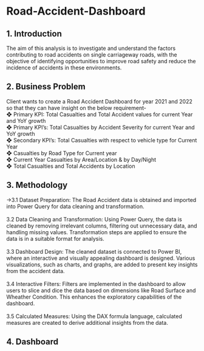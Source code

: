 # Road-Accident-Dashboard
## 1. Introduction
The aim of this analysis is to investigate and understand the factors contributing to road accidents on single carriageway roads, with the objective of identifying opportunities to improve road safety and reduce the incidence of accidents in these environments.

## 2. Business Problem
Client wants to create a Road Accident Dashboard for year 2021 and 2022 so that they can have insight on the below requirement-
  <br />❖ Primary KPI: Total Casualties and Total Accident values for current Year and YoY growth
  <br />❖ Primary KPI’s: Total Casualties by Accident Severity for current Year and YoY growth
  <br />❖ Secondary KPI’s: Total Casualties with respect to vehicle type for Current Year
  <br />❖ Casualties by Road Type for Current year
  <br />❖ Current Year Casualties by Area/Location & by Day/Night
  <br />❖ Total Casualties and Total Accidents by Location

  ## 3. Methodology
->3.1 Dataset Preparation: The Road Accident data is obtained and imported into Power Query for data cleaning and transformation.<br />
<br />3.2 Data Cleaning and Transformation: Using Power Query, the data is cleaned by removing irrelevant columns, filtering out unnecessary data, and handling missing values. Transformation steps are applied to ensure the data is in a suitable format for analysis.<br />
<br />3.3 Dashboard Design: The cleaned dataset is connected to Power BI, where an interactive and visually appealing dashboard is designed. Various visualizations, such as charts, and graphs, are added to present key insights from the accident data.<br />
<br />3.4 Interactive Filters: Filters are implemented in the dashboard to allow users to slice and dice the data based on dimensions like Road Surface and Wheather Condition. This enhances the exploratory capabilities of the dashboard.<br />
<br />3.5 Calculated Measures: Using the DAX formula language, calculated measures are created to derive additional insights from the data.

## 4. Dashboard
